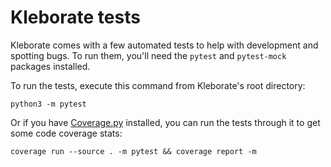 # Kleborate tests

Kleborate comes with a few automated tests to help with development and spotting bugs. To run them, you'll need the `pytest` and `pytest-mock` packages installed.

To run the tests, execute this command from Kleborate's root directory:
```
python3 -m pytest
```

Or if you have [Coverage.py](https://coverage.readthedocs.io) installed, you can run the tests through it to get some code coverage stats:
```
coverage run --source . -m pytest && coverage report -m
```
